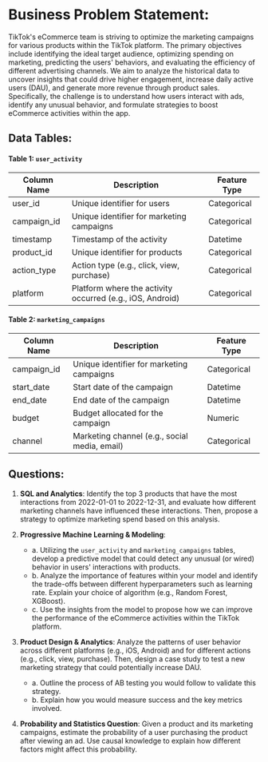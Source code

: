 # Business Problem Statement:
TikTok's eCommerce team is striving to optimize the marketing campaigns for various products within the TikTok platform. The primary objectives include identifying the ideal target audience, optimizing spending on marketing, predicting the users' behaviors, and evaluating the efficiency of different advertising channels. We aim to analyze the historical data to uncover insights that could drive higher engagement, increase daily active users (DAU), and generate more revenue through product sales. Specifically, the challenge is to understand how users interact with ads, identify any unusual behavior, and formulate strategies to boost eCommerce activities within the app.

## Data Tables:
#### Table 1: `user_activity`
| Column Name | Description                                    | Feature Type |
|-------------|------------------------------------------------|--------------|
| user_id     | Unique identifier for users                    | Categorical  |
| campaign_id | Unique identifier for marketing campaigns        | Categorical
| timestamp   | Timestamp of the activity                      | Datetime     |
| product_id  | Unique identifier for products                 | Categorical  |
| action_type | Action type (e.g., click, view, purchase)      | Categorical  |
| platform    | Platform where the activity occurred (e.g., iOS, Android) | Categorical |

#### Table 2: `marketing_campaigns`
| Column Name | Description                                      | Feature Type |
|-------------|--------------------------------------------------|--------------|
| campaign_id | Unique identifier for marketing campaigns        | Categorical  |
| start_date  | Start date of the campaign                       | Datetime     |
| end_date    | End date of the campaign                         | Datetime     |
| budget      | Budget allocated for the campaign                | Numeric      |
| channel     | Marketing channel (e.g., social media, email)    | Categorical  |

## Questions:

1. **SQL and Analytics**: Identify the top 3 products that have the most interactions from 2022-01-01 to 2022-12-31, and evaluate how different marketing channels have influenced these interactions. Then, propose a strategy to optimize marketing spend based on this analysis.

2. **Progressive Machine Learning & Modeling**:
   - a. Utilizing the `user_activity` and `marketing_campaigns` tables, develop a predictive model that could detect any unusual (or wired) behavior in users' interactions with products.
   - b. Analyze the importance of features within your model and identify the trade-offs between different hyperparameters such as learning rate. Explain your choice of algorithm (e.g., Random Forest, XGBoost).
   - c. Use the insights from the model to propose how we can improve the performance of the eCommerce activities within the TikTok platform.

3. **Product Design & Analytics**: Analyze the patterns of user behavior across different platforms (e.g., iOS, Android) and for different actions (e.g., click, view, purchase). Then, design a case study to test a new marketing strategy that could potentially increase DAU.
   - a. Outline the process of AB testing you would follow to validate this strategy.
   - b. Explain how you would measure success and the key metrics involved.

4. **Probability and Statistics Question**: Given a product and its marketing campaigns, estimate the probability of a user purchasing the product after viewing an ad. Use causal knowledge to explain how different factors might affect this probability.

